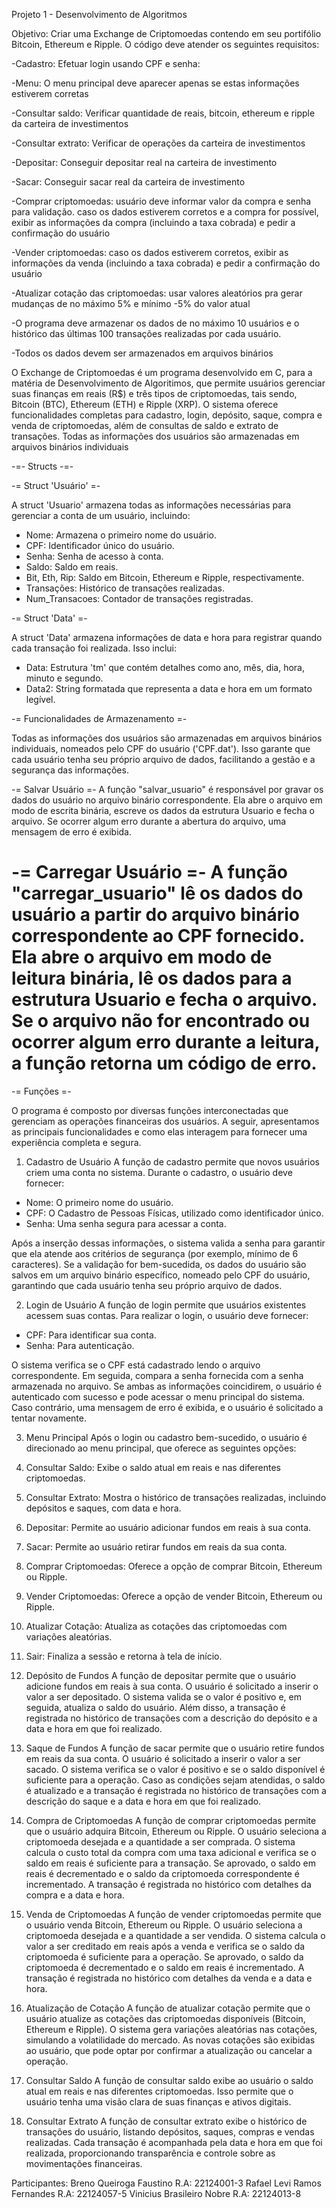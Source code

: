 Projeto 1 - Desenvolvimento de Algoritmos

Objetivo: Criar uma Exchange de Criptomoedas contendo em seu portifólio Bitcoin, Ethereum e Ripple. O código deve atender os seguintes requisitos:

-Cadastro: Efetuar login​ usando CPF e senha:

-Menu: O menu principal deve aparecer apenas se estas informações estiverem corretas

-Consultar saldo: Verificar quantidade de reais, bitcoin, ethereum e ripple da carteira de investimentos​

-Consultar extrato: Verificar de operações da carteira de investimentos​

-Depositar: Conseguir depositar real na carteira de investimento​

-Sacar: Conseguir sacar real da carteira de investimento​

-Comprar criptomoedas: usuário deve informar valor da compra e senha para validação. caso os dados estiverem corretos e a compra for possível, exibir as informações da compra (incluindo a taxa cobrada) e pedir a confirmação do usuário

-Vender criptomoedas: caso os dados estiverem corretos, exibir as informações da venda (incluindo a taxa cobrada) e pedir a confirmação do usuário

-Atualizar cotação das criptomoedas: usar valores aleatórios pra gerar mudanças de no máximo 5% e mínimo -5% do valor atual

-O programa deve armazenar os dados de no máximo 10 usuários e o histórico das últimas 100 transações realizadas por cada usuário.

-Todos os dados devem ser armazenados em arquivos binários

O Exchange de Criptomoedas é um programa desenvolvido em C, para a matéria de Desenvolvimento de Algoritimos, que permite usuários gerenciar suas finanças em reais (R$) e três tipos de criptomoedas, tais sendo, Bitcoin (BTC), Ethereum (ETH) e Ripple (XRP). O sistema oferece funcionalidades completas para cadastro, login, depósito, saque, compra e venda de criptomoedas, além de consultas de saldo e extrato de transações. Todas as informações dos usuários são armazenadas em arquivos binários individuais

-=- Structs -=-

-= Struct 'Usuário' =-

A struct 'Usuario' armazena todas as informações necessárias para gerenciar a conta de um usuário, incluindo:
- Nome: Armazena o primeiro nome do usuário.
- CPF: Identificador único do usuário.
- Senha: Senha de acesso à conta.
- Saldo: Saldo em reais.
- Bit, Eth, Rip: Saldo em Bitcoin, Ethereum e Ripple, respectivamente.
- Transações: Histórico de transações realizadas.
- Num_Transacoes: Contador de transações registradas.

-= Struct 'Data' =-

A struct 'Data' armazena informações de data e hora para registrar quando cada transação foi realizada. Isso inclui:
- Data: Estrutura 'tm' que contém detalhes como ano, mês, dia, hora, minuto e segundo.
- Data2: String formatada que representa a data e hora em um formato legível.

-= Funcionalidades de Armazenamento =-

Todas as informações dos usuários são armazenadas em arquivos binários individuais, nomeados pelo CPF do usuário ('CPF.dat'). Isso garante que cada usuário tenha seu próprio arquivo de dados, facilitando a gestão e a segurança das informações.

-= Salvar Usuário =-
A função "salvar_usuario" é responsável por gravar os dados do usuário no arquivo binário correspondente. Ela abre o arquivo em modo de escrita binária, escreve os dados da estrutura Usuario e fecha o arquivo. Se ocorrer algum erro durante a abertura do arquivo, uma mensagem de erro é exibida.

-= Carregar Usuário =-
A função "carregar_usuario" lê os dados do usuário a partir do arquivo binário correspondente ao CPF fornecido. Ela abre o arquivo em modo de leitura binária, lê os dados para a estrutura Usuario e fecha o arquivo. Se o arquivo não for encontrado ou ocorrer algum erro durante a leitura, a função retorna um código de erro.
=======================================

-= Funções =-

O programa é composto por diversas funções interconectadas que gerenciam as operações financeiras dos usuários. A seguir, apresentamos as principais funcionalidades e como elas interagem para fornecer uma experiência completa e segura.

1. Cadastro de Usuário
A função de cadastro permite que novos usuários criem uma conta no sistema. Durante o cadastro, o usuário deve fornecer:

- Nome: O primeiro nome do usuário.
- CPF: O Cadastro de Pessoas Físicas, utilizado como identificador único.
- Senha: Uma senha segura para acessar a conta.

Após a inserção dessas informações, o sistema valida a senha para garantir que ela atende aos critérios de segurança (por exemplo, mínimo de 6 caracteres). Se a validação for bem-sucedida, os dados do usuário são salvos em um arquivo binário específico, nomeado pelo CPF do usuário, garantindo que cada usuário tenha seu próprio arquivo de dados.

2. Login de Usuário
A função de login permite que usuários existentes acessem suas contas. Para realizar o login, o usuário deve fornecer:

- CPF: Para identificar sua conta.
- Senha: Para autenticação.

O sistema verifica se o CPF está cadastrado lendo o arquivo correspondente. Em seguida, compara a senha fornecida com a senha armazenada no arquivo. Se ambas as informações coincidirem, o usuário é autenticado com sucesso e pode acessar o menu principal do sistema. Caso contrário, uma mensagem de erro é exibida, e o usuário é solicitado a tentar novamente.

3. Menu Principal 
Após o login ou cadastro bem-sucedido, o usuário é direcionado ao menu principal, que oferece as seguintes opções:

1. Consultar Saldo: Exibe o saldo atual em reais e nas diferentes criptomoedas.
2. Consultar Extrato: Mostra o histórico de transações realizadas, incluindo depósitos e saques, com data e hora.
3. Depositar: Permite ao usuário adicionar fundos em reais à sua conta.
4. Sacar: Permite ao usuário retirar fundos em reais da sua conta.
5. Comprar Criptomoedas: Oferece a opção de comprar Bitcoin, Ethereum ou Ripple.
6. Vender Criptomoedas: Oferece a opção de vender Bitcoin, Ethereum ou Ripple.
7. Atualizar Cotação: Atualiza as cotações das criptomoedas com variações aleatórias.
8. Sair: Finaliza a sessão e retorna à tela de início.

4. Depósito de Fundos
A função de depositar permite que o usuário adicione fundos em reais à sua conta. O usuário é solicitado a inserir o valor a ser depositado. O sistema valida se o valor é positivo e, em seguida, atualiza o saldo do usuário. Além disso, a transação é registrada no histórico de transações com a descrição do depósito e a data e hora em que foi realizado.

5. Saque de Fundos
A função de sacar permite que o usuário retire fundos em reais da sua conta. O usuário é solicitado a inserir o valor a ser sacado. O sistema verifica se o valor é positivo e se o saldo disponível é suficiente para a operação. Caso as condições sejam atendidas, o saldo é atualizado e a transação é registrada no histórico de transações com a descrição do saque e a data e hora em que foi realizado.

6. Compra de Criptomoedas
A função de comprar criptomoedas permite que o usuário adquira Bitcoin, Ethereum ou Ripple. O usuário seleciona a criptomoeda desejada e a quantidade a ser comprada. O sistema calcula o custo total da compra com uma taxa adicional e verifica se o saldo em reais é suficiente para a transação. Se aprovado, o saldo em reais é decrementado e o saldo da criptomoeda correspondente é incrementado. A transação é registrada no histórico com detalhes da compra e a data e hora.

7. Venda de Criptomoedas
A função de vender criptomoedas permite que o usuário venda Bitcoin, Ethereum ou Ripple. O usuário seleciona a criptomoeda desejada e a quantidade a ser vendida. O sistema calcula o valor a ser creditado em reais após a venda e verifica se o saldo da criptomoeda é suficiente para a operação. Se aprovado, o saldo da criptomoeda é decrementado e o saldo em reais é incrementado. A transação é registrada no histórico com detalhes da venda e a data e hora.

8. Atualização de Cotação
A função de atualizar cotação permite que o usuário atualize as cotações das criptomoedas disponíveis (Bitcoin, Ethereum e Ripple). O sistema gera variações aleatórias nas cotações, simulando a volatilidade do mercado. As novas cotações são exibidas ao usuário, que pode optar por confirmar a atualização ou cancelar a operação.

9. Consultar Saldo
A função de consultar saldo exibe ao usuário o saldo atual em reais e nas diferentes criptomoedas. Isso permite que o usuário tenha uma visão clara de suas finanças e ativos digitais.

10. Consultar Extrato
A função de consultar extrato exibe o histórico de transações do usuário, listando depósitos, saques, compras e vendas realizadas. Cada transação é acompanhada pela data e hora em que foi realizada, proporcionando transparência e controle sobre as movimentações financeiras.

Participantes:
Breno Queiroga Faustino R.A: 22124001-3
Rafael Levi Ramos Fernandes R.A: 22124057-5
Vinicius Brasileiro Nobre R.A: 22124013-8
